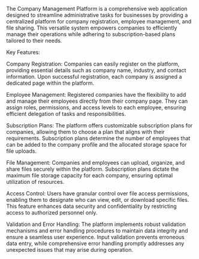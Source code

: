 The Company Management Platform is a comprehensive web application designed to streamline administrative tasks for businesses by providing a centralized platform for company registration, employee management, and file sharing. This versatile system empowers companies to efficiently manage their operations while adhering to subscription-based plans tailored to their needs.

Key Features:

Company Registration: Companies can easily register on the platform, providing essential details such as company name, industry, and contact information. Upon successful registration, each company is assigned a dedicated page within the platform.

Employee Management: Registered companies have the flexibility to add and manage their employees directly from their company page. They can assign roles, permissions, and access levels to each employee, ensuring efficient delegation of tasks and responsibilities.

Subscription Plans: The platform offers customizable subscription plans for companies, allowing them to choose a plan that aligns with their requirements. Subscription plans determine the number of employees that can be added to the company profile and the allocated storage space for file uploads.

File Management: Companies and employees can upload, organize, and share files securely within the platform. Subscription plans dictate the maximum file storage capacity for each company, ensuring optimal utilization of resources.

Access Control: Users have granular control over file access permissions, enabling them to designate who can view, edit, or download specific files. This feature enhances data security and confidentiality by restricting access to authorized personnel only.

Validation and Error Handling: The platform implements robust validation mechanisms and error handling procedures to maintain data integrity and ensure a seamless user experience. Input validation prevents erroneous data entry, while comprehensive error handling promptly addresses any unexpected issues that may arise during operation.
